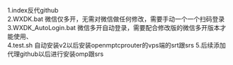 1.index反代github  
2.WXDK.bat 微信仅多开，无需对微信做任何修改，需要手动一个一个扫码登录  
3.WXDK_AutoLogin.bat 微信多开自动登录，需要配合修改版的微信多开版本才能使用、  
4.test.sh 自动安装v2以后安装openmptcprouter的vps端的srt跟srs
5.后续添加代理github以后进行安装omp跟srs
